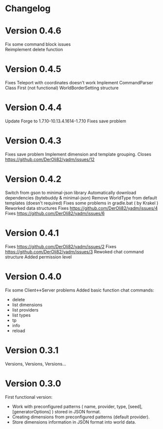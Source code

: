 # Changelog

# Version 0.4.6
Fix some command block issues	
Reimplement delete function

# Version 0.4.5
Fixes Teleport with coordinates doesn't work
Implement CommandParser Class
First (not functional) WorldBorderSetting structure

# Version 0.4.4
Update Forge to 1.7.10-10.13.4.1614-1.7.10
Fixes save problem

# Version 0.4.3
Fixes save problem
Implement dimension and template grouping. Closes https://github.com/DerOli82/yadm/issues/12

# Version 0.4.2
Switch from gson to minimal-json library
Automatically download dependencies (bytebuddy & minimal-json)
Remove WorldType from default templates (doesn't required)
Fixes some problems in gradle.bat ( by Krakel )
Reworked data structures
Fixes https://github.com/DerOli82/yadm/issues/4
Fixes https://github.com/DerOli82/yadm/issues/6

# Version 0.4.1
Fixes https://github.com/DerOli82/yadm/issues/2
Fixes https://github.com/DerOli82/yadm/issues/3
Rewoked chat command structure
Added permission level

# Version 0.4.0

Fix some Client<->Server problems
Added basic function chat commands:
- delete
- list dimensions
- list providers
- list types
- tp
- info
- reload

# Version 0.3.1

Versions, Versions, Versions...

# Version 0.3.0

First functional version:
- Work with preconfigured patterns ( name, provider, type, [seed], [generatorOptions] ) stored in JSON format. 
- Creating dimensions from preconfigured patterns (default provider).
- Store dimensions information in JSON format into world data.